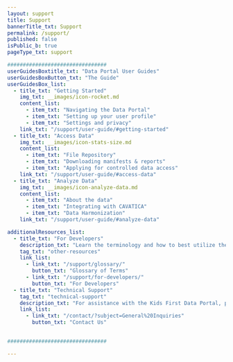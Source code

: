 ```yaml
---
layout: support
title: Support
bannerTitle_txt: Support
permalink: /support/
published: false
isPublic_b: true
pageType_txt: support

################################
userGuidesBoxtitle_txt: "Data Portal User Guides"
userGuidesBoxButton_txt: "The Guide"
userGuidesBox_list:
  - title_txt: "Getting Started"
    img_txt: __images/icon-rocket.md
    content_list:
      - item_txt: "Navigating the Data Portal"
      - item_txt: "Setting up your user profile"
      - item_txt: "Settings and privacy"
    link_txt: "/support/user-guide/#getting-started"
  - title_txt: "Access Data"
    img_txt: __images/icon-stats-size.md
    content_list:
      - item_txt: "File Repository"
      - item_txt: "Downloading manifests & reports"
      - item_txt: "Applying for controlled data access"
    link_txt: "/support/user-guide/#access-data"
  - title_txt: "Analyze Data"
    img_txt: __images/icon-analyze-data.md
    content_list:
      - item_txt: "About the data"
      - item_txt: "Integrating with CAVATICA"
      - item_txt: "Data Harmonization"
    link_txt: "/support/user-guide/#analyze-data"

additionalResources_list:
  - title_txt: "For Developers"
    description_txt: "Learn the terminology and how to best utilize the features of the Data Portal"
    tag_txt: "other-resources"
    link_list: 
      - link_txt: "/support/glossary/" 
        button_txt: "Glossary of Terms"
      - link_txt: "/support/for-developers/" 
        button_txt: "For Developers"
  - title_txt: "Technical Support"
    tag_txt: "technical-support"
    description_txt: "For assistance with the Kids First Data Portal, please send us your detailed questions"
    link_list: 
      - link_txt: "/contact/?subject=General%20Inquiries"
        button_txt: "Contact Us"
    

################################

---
```

